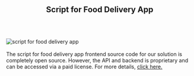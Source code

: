 <h2 style="text-align:center">Script for Food Delivery App</h2><br/><br/>

![script for food delivery app](https://admin.ninjascode.com/wp-content/uploads/2025/repoImages/patricia/12.webp) <br/><br/>The script for food delivery app frontend source code for our solution is completely open source. However, the API and backend is proprietary and can be accessed via a paid license. For more details, <a href="https://enatega.com/?utm_source=github&utm_medium=repo&utm_campaign=patricia-script-for-food-delivery-app" target="_blank">click here.</a>
